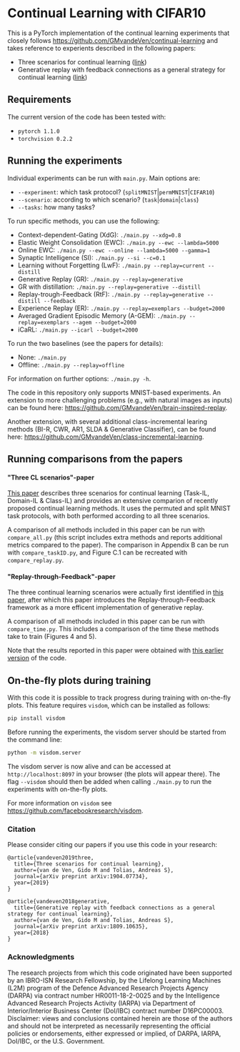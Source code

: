 # Continual Learning with CIFAR10
This is a PyTorch implementation of the continual learning experiments that closely follows https://github.com/GMvandeVen/continual-learning 
and takes reference to experients described in the following papers:
* Three scenarios for continual learning ([link](https://arxiv.org/abs/1904.07734))
* Generative replay with feedback connections as a general strategy 
for continual learning ([link](https://arxiv.org/abs/1809.10635))


## Requirements
The current version of the code has been tested with:
* `pytorch 1.1.0`
* `torchvision 0.2.2`


## Running the experiments
Individual experiments can be run with `main.py`. Main options are:
- `--experiment`: which task protocol? (`splitMNIST`|`permMNIST`|`CIFAR10`)
- `--scenario`: according to which scenario? (`task`|`domain`|`class`)
- `--tasks`: how many tasks?

To run specific methods, you can use the following:
- Context-dependent-Gating (XdG): `./main.py --xdg=0.8`
- Elastic Weight Consolidation (EWC): `./main.py --ewc --lambda=5000`
- Online EWC:  `./main.py --ewc --online --lambda=5000 --gamma=1`
- Synaptic Intelligence (SI): `./main.py --si --c=0.1`
- Learning without Forgetting (LwF): `./main.py --replay=current --distill`
- Generative Replay (GR): `./main.py --replay=generative`
- GR with distillation: `./main.py --replay=generative --distill`
- Replay-trough-Feedback (RtF): `./main.py --replay=generative --distill --feedback`
- Experience Replay (ER): `./main.py --replay=exemplars --budget=2000`
- Averaged Gradient Episodic Memory (A-GEM): `./main.py --replay=exemplars --agem --budget=2000`
- iCaRL: `./main.py --icarl --budget=2000`

To run the two baselines (see the papers for details):
- None: `./main.py`
- Offline: `./main.py --replay=offline`

For information on further options: `./main.py -h`.

The code in this repository only supports MNIST-based experiments. An extension to more challenging problems (e.g., with
natural images as inputs) can be found here: <https://github.com/GMvandeVen/brain-inspired-replay>.

Another extension, with several additional class-incremental learing methods
(BI-R, CWR, AR1, SLDA & Generative Classifier), can be found here:
<https://github.com/GMvandeVen/class-incremental-learning>.

## Running comparisons from the papers
#### "Three CL scenarios"-paper
[This paper](https://arxiv.org/abs/1904.07734) describes three scenarios for continual learning (Task-IL, Domain-IL &
Class-IL) and provides an extensive comparion of recently proposed continual learning methods. It uses the permuted and
split MNIST task protocols, with both performed according to all three scenarios.

A comparison of all methods included in this paper can be run with `compare_all.py` (this script includes extra
methods and reports additional metrics compared to the paper). The comparison in Appendix B can be run with
`compare_taskID.py`, and Figure C.1 can be recreated with `compare_replay.py`.

#### "Replay-through-Feedback"-paper
The three continual learning scenarios were actually first identified in [this paper](https://arxiv.org/abs/1809.10635),
after which this paper introduces the Replay-through-Feedback framework as a more efficent implementation of generative
replay. 

A comparison of all methods included in this paper can be run with
`compare_time.py`. This includes a comparison of the time these methods take to train (Figures 4 and 5).

Note that the results reported in this paper were obtained with
[this earlier version](https://github.com/GMvandeVen/continual-learning/tree/9c0ca78f43c29594b376ca59516031fcdaa5d7ba)
of the code. 


## On-the-fly plots during training
With this code it is possible to track progress during training with on-the-fly plots. This feature requires `visdom`, 
which can be installed as follows:
```bash
pip install visdom
```
Before running the experiments, the visdom server should be started from the command line:
```bash
python -m visdom.server
```
The visdom server is now alive and can be accessed at `http://localhost:8097` in your browser (the plots will appear
there). The flag `--visdom` should then be added when calling `./main.py` to run the experiments with on-the-fly plots.

For more information on `visdom` see <https://github.com/facebookresearch/visdom>.


### Citation
Please consider citing our papers if you use this code in your research:
```
@article{vandeven2019three,
  title={Three scenarios for continual learning},
  author={van de Ven, Gido M and Tolias, Andreas S},
  journal={arXiv preprint arXiv:1904.07734},
  year={2019}
}

@article{vandeven2018generative,
  title={Generative replay with feedback connections as a general strategy for continual learning},
  author={van de Ven, Gido M and Tolias, Andreas S},
  journal={arXiv preprint arXiv:1809.10635},
  year={2018}
}
```


### Acknowledgments
The research projects from which this code originated have been supported by an IBRO-ISN Research Fellowship, by the 
Lifelong Learning Machines (L2M) program of the Defence Advanced Research Projects Agency (DARPA) via contract number 
HR0011-18-2-0025 and by the Intelligence Advanced Research Projects Activity (IARPA) via Department of 
Interior/Interior Business Center (DoI/IBC) contract number D16PC00003. Disclaimer: views and conclusions 
contained herein are those of the authors and should not be interpreted as necessarily representing the official
policies or endorsements, either expressed or implied, of DARPA, IARPA, DoI/IBC, or the U.S. Government.
